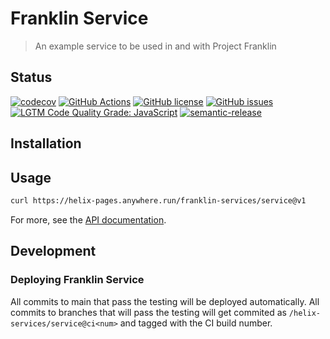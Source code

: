 # Franklin Service

> An example service to be used in and with Project Franklin

## Status
[![codecov](https://img.shields.io/codecov/c/github/adobe/franklin-service.svg)](https://codecov.io/gh/adobe/franklin-service)
[![GitHub Actions](https://img.shields.io/github/actions/workflow/status/adobe/franklin-service/main.yaml)](https://github.com/adobe/franklin-service/actions/workflows/main.yaml)
[![GitHub license](https://img.shields.io/github/license/adobe/franklin-service.svg)](https://github.com/adobe/franklin-service/blob/main/LICENSE.txt)
[![GitHub issues](https://img.shields.io/github/issues/adobe/franklin-service.svg)](https://github.com/adobe/franklin-service/issues)
[![LGTM Code Quality Grade: JavaScript](https://img.shields.io/lgtm/grade/javascript/g/adobe/franklin-service.svg?logo=lgtm&logoWidth=18)](https://lgtm.com/projects/g/adobe/franklin-service)
[![semantic-release](https://img.shields.io/badge/%20%20%F0%9F%93%A6%F0%9F%9A%80-semantic--release-e10079.svg)](https://github.com/semantic-release/semantic-release)

## Installation

## Usage

```bash
curl https://helix-pages.anywhere.run/franklin-services/service@v1
```

For more, see the [API documentation](docs/API.md).

## Development

### Deploying Franklin Service

All commits to main that pass the testing will be deployed automatically. All commits to branches that will pass the testing will get commited as `/helix-services/service@ci<num>` and tagged with the CI build number.
